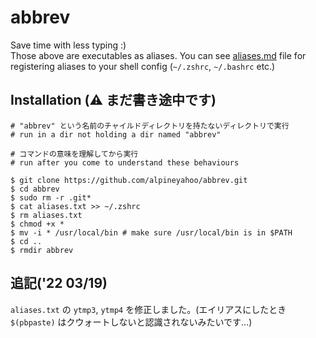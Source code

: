 # abbrev
Save time with less typing :)
<br>
Those above are executables as aliases. You can see [aliases.md](https://github.com/alpineyahoo/abbrev/blob/main/.github/aliases.md) file for registering aliases to your shell config (`~/.zshrc`, `~/.bashrc` etc.)
## Installation (⚠️ まだ書き途中です)

```shell
# "abbrev" という名前のチャイルドディレクトリを持たないディレクトリで実行
# run in a dir not holding a dir named "abbrev"

# コマンドの意味を理解してから実行
# run after you come to understand these behaviours

$ git clone https://github.com/alpineyahoo/abbrev.git
$ cd abbrev
$ sudo rm -r .git*
$ cat aliases.txt >> ~/.zshrc
$ rm aliases.txt
$ chmod +x *
$ mv -i * /usr/local/bin # make sure /usr/local/bin is in $PATH
$ cd ..
$ rmdir abbrev
```
## 追記('22 03/19)
`aliases.txt` の `ytmp3`, `ytmp4` を修正しました。(エイリアスにしたとき `$(pbpaste)` はクウォートしないと認識されないみたいです…)
